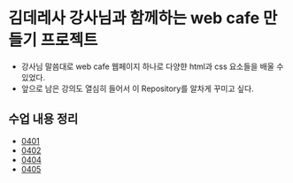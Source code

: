 # 김데레사 강사님과 함께하는 web cafe 만들기 프로젝트
- 강사님 말씀대로 web cafe 웹페이지 하나로 다양햔 html과 css 요소들을 배울 수 있었다.
- 앞으로 남은 강의도 열심히 들어서 이 Repository를 알차게 꾸미고 싶다.

## 수업 내용 정리
- [0401](https://github.com/progyu/deresa_teacher_lecture/blob/master/README/0401.md)
- [0402](https://github.com/progyu/deresa_teacher_lecture/blob/master/README/0402.md)
- [0404](https://github.com/progyu/deresa_teacher_lecture/blob/master/README/0404.md)
- [0405](https://github.com/progyu/deresa_teacher_lecture/blob/master/README/0405.md)
